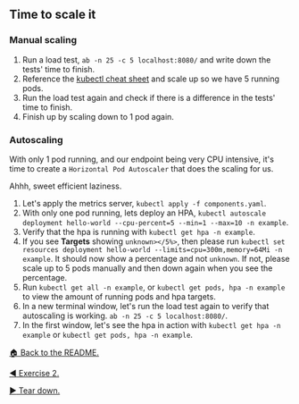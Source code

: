 ## Time to scale it

### Manual scaling

1. Run a load test, `ab -n 25 -c 5 localhost:8080/` and write down the tests' time to finish.
2. Reference the [kubectl cheat sheet](https://kubernetes.io/docs/reference/kubectl/cheatsheet/) and scale up so we have 5 running pods.
3. Run the load test again and check if there is a difference in the tests' time to finish.
4. Finish up by scaling down to 1 pod again.

### Autoscaling

With only 1 pod running, and our endpoint being very CPU intensive, it's time to create a `Horizontal Pod Autoscaler` that does the scaling for us.

Ahhh, sweet efficient laziness.

1. Let's apply the metrics server, `kubectl apply -f components.yaml`.
2. With only one pod running, lets deploy an HPA, `kubectl autoscale deployment hello-world --cpu-percent=5 --min=1 --max=10 -n example`.
3. Verify that the hpa is running with `kubectl get hpa -n example`.
4. If you see **Targets** showing `unknown></5%>`, then please run `kubectl set resources deployment hello-world --limits=cpu=300m,memory=64Mi -n example`. It should now show a percentage and not `unknown`. If not, please scale up to 5 pods manually and then down again when you see the percentage.
5. Run `kubectl get all -n example`, or `kubectl get pods, hpa -n example` to view the amount of running pods and hpa targets.
6. In a new terminal window, let's run the load test again to verify that autoscaling is working. `ab -n 25 -c 5 localhost:8080/`.
7. In the first window, let's see the hpa in action with `kubectl get hpa -n example` or `kubectl get pods, hpa -n example`.

[:house: Back to the README.](./README.md)

[:arrow_backward: Exercise 2.](./EXERCISE-2.md)

[:arrow_forward: Tear down.](./TEARDOWN.md)
